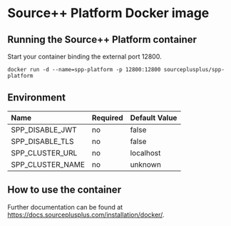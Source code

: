 # Source++ Platform Docker image

## Running the Source++ Platform container

Start your container binding the external port 12800.

```
docker run -d --name=spp-platform -p 12800:12800 sourceplusplus/spp-platform
```

## Environment

| Name             | Required | Default Value | 
|:-----------------|----------|---------------|
| SPP_DISABLE_JWT  | no       | false         |
| SPP_DISABLE_TLS  | no       | false         |
| SPP_CLUSTER_URL  | no       | localhost     |
| SPP_CLUSTER_NAME | no       | unknown       |

## How to use the container

Further documentation can be found at https://docs.sourceplusplus.com/installation/docker/.
